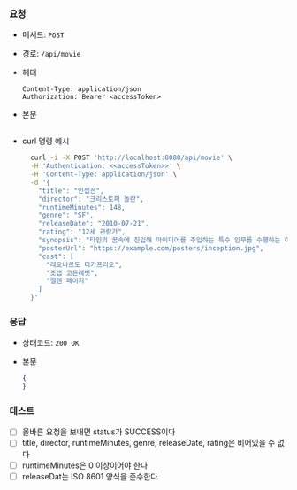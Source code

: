 ### 요청

- 메서드: `POST`
- 경로: `/api/movie`
- 헤더

    ```
    Content-Type: application/json
    Authorization: Bearer <accessToken>
    ```

- 본문

    ```json
    
    ```


- curl 명령 예시

    ```bash
      curl -i -X POST 'http://localhost:8080/api/movie' \
      -H 'Authentication: <<accessToken>>' \
      -H 'Content-Type: application/json' \
      -d '{
        "title": "인셉션",
        "director": "크리스토퍼 놀란",
        "runtimeMinutes": 148,
        "genre": "SF",
        "releaseDate": "2010-07-21",
        "rating": "12세 관람가",
        "synopsis": "타인의 꿈속에 진입해 아이디어를 주입하는 특수 임무를 수행하는 이야기.",
        "posterUrl": "https://example.com/posters/inception.jpg",
        "cast": [
          "레오나르도 디카프리오",
          "조셉 고든레빗",
          "엘렌 페이지"
        ]
      }'
    ```

### 응답

- 상태코드: `200 OK`
- 본문

    ```json
    {
    }
    ```

### 테스트

- [ ] 올바른 요청을 보내면 status가 SUCCESS이다
- [ ] title, director, runtimeMinutes, genre, releaseDate, rating은 비어있을 수 없다
- [ ] runtimeMinutes은 0 이상이어야 한다
- [ ] releaseDat는 ISO 8601 양식을 준수한다
